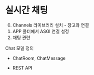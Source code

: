 # 실시간 채팅

0. Channels 라이브러리 설치 - 장고와 연결
1. APP 폴더에서 ASGI 연결 설정
2. 채팅 관련

Chat 모델 정의
- ChatRoom, ChatMessage

- REST API